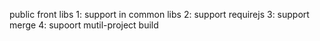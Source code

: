 public front libs
1: support in common libs
2: support requirejs
3: support merge
4: supoort mutil-project build